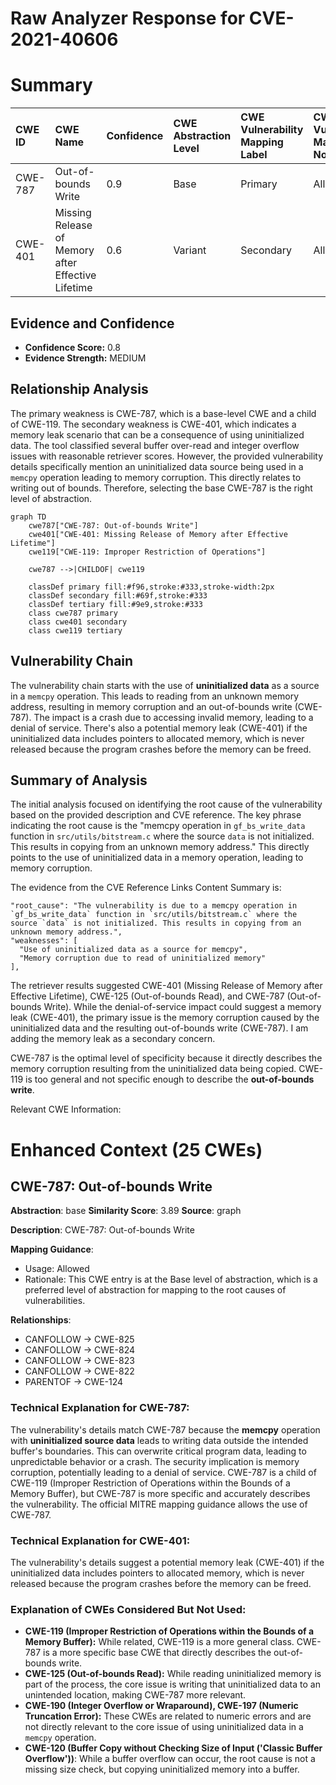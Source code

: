 # Raw Analyzer Response for CVE-2021-40606

# Summary
| CWE ID  | CWE Name                                                    | Confidence | CWE Abstraction Level | CWE Vulnerability Mapping Label | CWE-Vulnerability Mapping Notes |
| :-------- | :---------------------------------------------------------- | :--------- | :-------------------- | :------------------------------ | :------------------------------ |
| CWE-787 | Out-of-bounds Write                                         | 0.9        | Base                  | Primary                         | Allowed                       |
| CWE-401 | Missing Release of Memory after Effective Lifetime         | 0.6        | Variant               | Secondary                       | Allowed                       |

## Evidence and Confidence

*   **Confidence Score:** 0.8
*   **Evidence Strength:** MEDIUM

## Relationship Analysis
The primary weakness is CWE-787, which is a base-level CWE and a child of CWE-119. The secondary weakness is CWE-401, which indicates a memory leak scenario that can be a consequence of using uninitialized data. The tool classified several buffer over-read and integer overflow issues with reasonable retriever scores. However, the provided vulnerability details specifically mention an uninitialized data source being used in a `memcpy` operation leading to memory corruption. This directly relates to writing out of bounds. Therefore, selecting the base CWE-787 is the right level of abstraction.

```mermaid
graph TD
    cwe787["CWE-787: Out-of-bounds Write"]
    cwe401["CWE-401: Missing Release of Memory after Effective Lifetime"]
    cwe119["CWE-119: Improper Restriction of Operations"]

    cwe787 -->|CHILDOF| cwe119
    
    classDef primary fill:#f96,stroke:#333,stroke-width:2px
    classDef secondary fill:#69f,stroke:#333
    classDef tertiary fill:#9e9,stroke:#333
    class cwe787 primary
    class cwe401 secondary
    class cwe119 tertiary
```

## Vulnerability Chain
The vulnerability chain starts with the use of **uninitialized data** as a source in a `memcpy` operation. This leads to reading from an unknown memory address, resulting in memory corruption and an out-of-bounds write (CWE-787). The impact is a crash due to accessing invalid memory, leading to a denial of service. There's also a potential memory leak (CWE-401) if the uninitialized data includes pointers to allocated memory, which is never released because the program crashes before the memory can be freed.

## Summary of Analysis
The initial analysis focused on identifying the root cause of the vulnerability based on the provided description and CVE reference. The key phrase indicating the root cause is the "memcpy operation in `gf_bs_write_data` function in `src/utils/bitstream.c` where the source `data` is not initialized. This results in copying from an unknown memory address." This directly points to the use of uninitialized data in a memory operation, leading to memory corruption.

The evidence from the CVE Reference Links Content Summary is:
```
"root_cause": "The vulnerability is due to a memcpy operation in `gf_bs_write_data` function in `src/utils/bitstream.c` where the source `data` is not initialized. This results in copying from an unknown memory address.",
"weaknesses": [
  "Use of uninitialized data as a source for memcpy",
  "Memory corruption due to read of uninitialized memory"
],
```

The retriever results suggested CWE-401 (Missing Release of Memory after Effective Lifetime), CWE-125 (Out-of-bounds Read), and CWE-787 (Out-of-bounds Write). While the denial-of-service impact could suggest a memory leak (CWE-401), the primary issue is the memory corruption caused by the uninitialized data and the resulting out-of-bounds write (CWE-787). I am adding the memory leak as a secondary concern.

CWE-787 is the optimal level of specificity because it directly describes the memory corruption resulting from the uninitialized data being copied.
CWE-119 is too general and not specific enough to describe the **out-of-bounds write**.

Relevant CWE Information:

# Enhanced Context (25 CWEs)

## CWE-787: Out-of-bounds Write
**Abstraction**: base
**Similarity Score**: 3.89
**Source**: graph

**Description**:
CWE-787: Out-of-bounds Write

**Mapping Guidance**:
- Usage: Allowed
- Rationale: This CWE entry is at the Base level of abstraction, which is a preferred level of abstraction for mapping to the root causes of vulnerabilities.

**Relationships**:
- CANFOLLOW -> CWE-825
- CANFOLLOW -> CWE-824
- CANFOLLOW -> CWE-823
- CANFOLLOW -> CWE-822
- PARENTOF -> CWE-124

### Technical Explanation for CWE-787:
The vulnerability's details match CWE-787 because the **memcpy** operation with **uninitialized source data** leads to writing data outside the intended buffer's boundaries. This can overwrite critical program data, leading to unpredictable behavior or a crash. The security implication is memory corruption, potentially leading to a denial of service. CWE-787 is a child of CWE-119 (Improper Restriction of Operations within the Bounds of a Memory Buffer), but CWE-787 is more specific and accurately describes the vulnerability. The official MITRE mapping guidance allows the use of CWE-787.

### Technical Explanation for CWE-401:
The vulnerability's details suggest a potential memory leak (CWE-401) if the uninitialized data includes pointers to allocated memory, which is never released because the program crashes before the memory can be freed.

### Explanation of CWEs Considered But Not Used:
- **CWE-119 (Improper Restriction of Operations within the Bounds of a Memory Buffer):** While related, CWE-119 is a more general class. CWE-787 is a more specific base CWE that directly describes the out-of-bounds write.
- **CWE-125 (Out-of-bounds Read):** While reading uninitialized memory is part of the process, the core issue is writing that uninitialized data to an unintended location, making CWE-787 more relevant.
- **CWE-190 (Integer Overflow or Wraparound), CWE-197 (Numeric Truncation Error):** These CWEs are related to numeric errors and are not directly relevant to the core issue of using uninitialized data in a `memcpy` operation.
- **CWE-120 (Buffer Copy without Checking Size of Input ('Classic Buffer Overflow'))**: While a buffer overflow can occur, the root cause is not a missing size check, but copying uninitialized memory into a buffer.